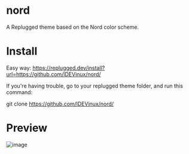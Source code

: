 # nord
A Replugged theme based on the Nord color scheme.

# Install
Easy way: https://replugged.dev/install?url=https://github.com/lDEVinux/nord/

If you're having trouble, go to your replugged theme folder, and run this command:

git clone https://github.com/lDEVinux/nord/

# Preview

![image](https://user-images.githubusercontent.com/111301070/189445885-39a9c42c-f283-4b15-97e4-faff7370866c.png)
